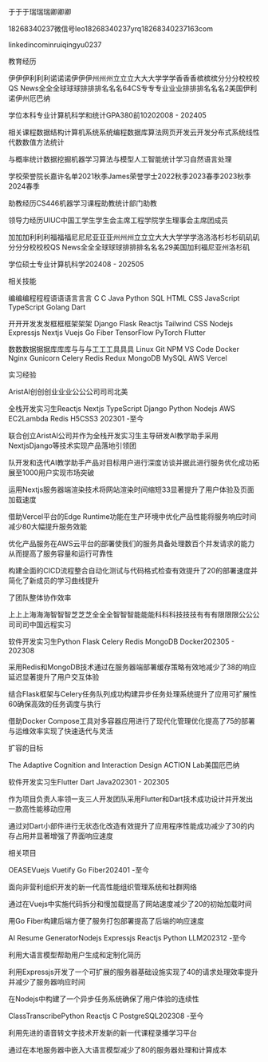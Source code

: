 



于于于瑞瑞瑞卿卿卿

18268340237微信号leo18268340237yrq18268340237163com

linkedincominruiqingyu0237

教育经历

伊伊伊利利利诺诺诺伊伊伊州州州立立立大大大学学学香香香槟槟槟分分分校校校QS News全全全球球球排排排名名名64CS专专专业业业排排排名名名2美国伊利诺伊州厄巴纳

学位本科专业计算机科学和统计GPA380前10202008 - 202405



相关课程数据结构计算机系统系统编程数据库算法网页开发云开发分布式系统线性代数数值方法统计

与概率统计数据挖掘机器学习算法与模型人工智能统计学习自然语言处理



学校荣誉院长嘉许名单2021秋季James荣誉学士2022秋季2023春季2023秋季2024春季



助教经历CS446机器学习课程助教统计部门助教



领导力经历UIUC中国工学生学生会主席工程学院学生理事会主席团成员

加加加利利利福福福尼尼尼亚亚亚州州州立立立大大大学学学洛洛洛杉杉杉矶矶矶分分分校校校QS News全全全球球球排排排名名名29美国加利福尼亚州洛杉矶

学位硕士专业计算机科学202408 - 202505

相关技能

编编编程程程语语语言言言 C C Java Python SQL HTML CSS JavaScript TypeScript Golang Dart

开开开发发发框框框架架架 Django Flask Reactjs Tailwind CSS Nodejs Expressjs Nextjs Vuejs Go Fiber TensorFlow PyTorch Flutter

数数数据据据库库库与与与工工工具具具 Linux Git NPM VS Code Docker Nginx Gunicorn Celery Redis Redux MongoDB MySQL AWS Vercel

实习经验

AristAI创创创业业业公公公司司司北美

全栈开发实习生Reactjs Nextjs TypeScript Django Python Nodejs AWS EC2Lambda Redis H5CSS3  202301 -至今



联合创立AristAI公司并作为全栈开发实习生主导研发AI教学助手采用NextjsDjango等技术实现产品落地引领团

队开发和迭代AI教学助手产品对目标用户进行深度访谈并据此进行服务优化成功拓展至1000用户实现市场突破



运用Nextjs服务器端渲染技术将网站渲染时间缩短33显著提升了用户体验及页面加载速度



借助Vercel平台的Edge Runtime功能在生产环境中优化产品性能将服务响应时间减少80大幅提升服务效能



优化产品服务在AWS云平台的部署使我们的服务具备处理数百个并发请求的能力从而提高了服务容量和运行可靠性



构建全面的CICD流程整合自动化测试与代码格式检查有效提升了20的部署速度并简化了新成员的学习曲线提升

了团队整体协作效率

上上上海海海智智智芝芝芝全全全智智智能能能科科科技技技有有有限限限公公公司司司中国远程实习

软件开发实习生Python Flask Celery Redis MongoDB Docker202305 - 202308



采用Redis和MongoDB技术通过在服务器端部署缓存策略有效地减少了38的响应延迟显著提升了用户交互体验



结合Flask框架与Celery任务队列成功构建异步任务处理系统提升了应用可扩展性60确保高效的任务调度与执行



借助Docker Compose工具对多容器应用进行了现代化管理优化提高了75的部署与运维效率实现了快速迭代与灵活

扩容的目标

The Adaptive Cognition and Interaction Design ACTION Lab美国厄巴纳

软件开发实习生Flutter Dart Java202301 - 202305



作为项目负责人率领一支三人开发团队采用Flutter和Dart技术成功设计并开发出一款高性能移动应用



通过对Dart小部件进行无状态化改造有效提升了应用程序性能成功减少了30的内存占用并显著增强了界面响应速度

相关项目

OEASEVuejs Vuetify Go Fiber202401 -至今



面向非营利组织开发的新一代高性能组织管理系统和社群网络



通过在Vuejs中实施代码拆分和慢加载提高了网站速度减少了20的初始加载时间



用Go Fiber构建后端方便了服务打包部署提高了后端的响应速度

AI Resume GeneratorNodejs Expressjs Reactjs Python LLM202312 -至今



利用大语言模型帮助用户生成和定制化简历



利用Expressjs开发了一个可扩展的服务器基础设施实现了40的请求处理效率提升并减少了服务器响应时间



在Nodejs中构建了一个异步任务系统确保了用户体验的连续性

ClassTranscribePython Reactjs C PostgreSQL202308 -至今



利用先进的语音转文字技术开发新的新一代课程录播学习平台



通过在本地服务器中嵌入大语言模型减少了80的服务器处理和计算成本